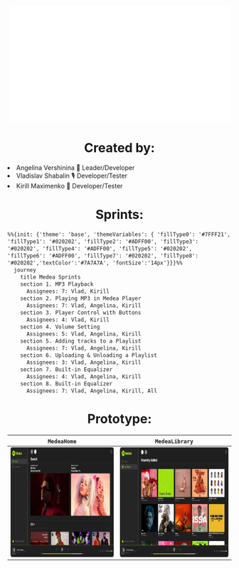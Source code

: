 
<h1 align="center"></h1> 
<p align="center"><img src="https://github.com/angversh/Medea/blob/main/Images/MedeaGif.gif?raw=true" width="495" height="260"/></p>
<h1 align="center">Created by:</h1> 
   
<li>Angelina Vershinina 💚 Leader/Developer</li>
<li>Vladislav Shabalin 🎙 Developer/Tester</li>
<li>Kirill Maximenko 💭 Developer/Tester</li>


<h1 align="center">Sprints:</h1>

```mermaid
%%{init: {'theme': 'base', 'themeVariables': { 'fillType0': '#7FFF21', 'fillType1': '#020202', 'fillType2': '#ADFF00', 'fillType3': '#020202', 'fillType4': '#ADFF00', 'fillType5': '#020202', 'fillType6': '#ADFF00', 'fillType7': '#020202', 'fillType8': '#020202','textColor':'#7A7A7A', 'fontSize':'14px'}}}%%
  journey
    title Medea Sprints
    section 1. MP3 Playback
      Assignees: 7: Vlad, Kirill 
    section 2. Playing MP3 in Medea Player
      Assignees: 7: Vlad, Angelina, Kirill 
    section 3. Player Control with Buttons
      Assignees: 4: Vlad, Kirill
    section 4. Volume Setting 
      Assignees: 5: Vlad, Angelina, Kirill 
    section 5. Adding tracks to a Playlist
      Assignees: 7: Vlad, Angelina, Kirill
    section 6. Uploading & Unloading a Playlist
      Assignees: 3: Vlad, Angelina, Kirill
    section 7. Built-in Equalizer
      Assignees: 4: Vlad, Angelina, Kirill 
    section 8. Built-in Equalizer
      Assignees: 7: Vlad, Angelina, Kirill, All 
 ```
 
<h1 align="center">Prototype:</h1>

| `MedeaHome`  | `MedeaLibrary` |
| :--: | :--: |
|<img src="https://github.com/angversh/Medea/blob/main/Images/MedeaHome.png?raw=true" width="460" height="247"/> | <img src="https://github.com/angversh/Medea/blob/main/Images/MedeaLibrary.png?raw=true" width="460" height="247"/> |   
 

